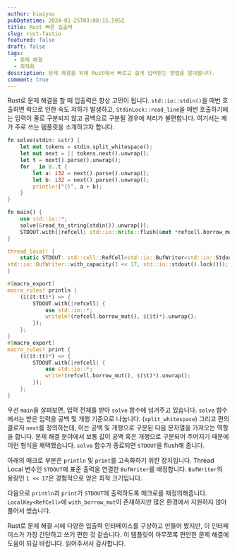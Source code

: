 ```yaml
---
author: kiwiyou
pubDatetime: 2024-01-25T03:08:15.595Z
title: Rust 빠른 입출력
slug: rust-fastio
featured: false
draft: false
tags:
  - 문제 해결
  - 최적화
description: 문제 해결을 위해 Rust에서 빠르고 쉽게 입력받는 방법을 알아봅니다.
comment: true
---
```


Rust로 문제 해결을 할 때 입출력은 항상 고민이 됩니다.
`std::io::stdin()`을 매번 호출하면 락으로 인한 속도 저하가 발생하고,
`StdinLock::read_line`을 매번 호출하기에는 입력이 줄로 구분되지 않고 공백으로 구분될 경우에 처리가 불편합니다.
여기서는 제가 주로 쓰는 템플릿을 소개하고자 합니다.

```rust
fn solve(stdin: &str) {
    let mut tokens = stdin.split_whitespace();
    let mut next = || tokens.next().unwrap();
    let t = next().parse().unwrap();
    for _ in 0..t {
        let a: i32 = next().parse().unwrap();
        let b: i32 = next().parse().unwrap();
        println!("{}", a + b);
    }
}

fn main() {
    use std::io::*;
    solve(&read_to_string(stdin()).unwrap());
    STDOUT.with(|refcell| std::io::Write::flush(&mut *refcell.borrow_mut()).unwrap());
}

thread_local! {
    static STDOUT: std::cell::RefCell<std::io::BufWriter<std::io::StdoutLock<'static>>> = std::cell::RefCell::new(
std::io::BufWriter::with_capacity(1 << 17, std::io::stdout().lock()));
}

#[macro_export]
macro_rules! println {
    ($($t:tt)*) => {
        STDOUT.with(|refcell| {
            use std::io::*;
            writeln!(refcell.borrow_mut(), $($t)*).unwrap();
        });
    };
}
#[macro_export]
macro_rules! print {
    ($($t:tt)*) => {
        STDOUT.with(|refcell| {
            use std::io::*;
            write!(refcell.borrow_mut(), $($t)*).unwrap();
        });
    };
}
```

우선 `main`을 살펴보면, 입력 전체를 받아 `solve` 함수에 넘겨주고 있습니다.
`solve` 함수에서는 받은 입력을 공백 및 개행 기준으로 나눕니다. (`split_whitespace`)
그리고 편의 클로저 `next`를 정의하는데, 이는 공백 및 개행으로 구분된 다음 문자열을 가져오는 역할을 합니다.
문제 해결 분야에서 보통 값이 공백 혹은 개행으로 구분되어 주어지기 때문에 이런 형식을 채택했습니다.
`solve` 함수가 종료되면 `STDOUT`을 flush해 줍니다.

아래의 매크로 부분은 `println` 및 `print`를 고속화하기 위한 장치입니다.
Thread Local 변수인 `STDOUT`에 표준 출력을 연결한 `BufWriter`를 배정합니다.
`BufWriter`의 용량인 `1 << 17`은 경험적으로 얻은 최적 크기입니다.

다음으로 `println`과 `print`가 `STDOUT`에 출력하도록 매크로를 재정의해줍니다.
`LocalKey<RefCell>`에 `with_borrow_mut`이 존재하지만 많은 환경에서 지원하지 않아 풀어서 썼습니다.

Rust로 문제 해결 시에 다양한 입출력 인터페이스를 구상하고 만들어 봤지만, 이 인터페이스가 가장 간단하고 쓰기 편한 것 같습니다.
이 템플릿이 아무쪼록 편안한 문제 해결에 도움이 되길 바랍니다.
읽어주셔서 감사합니다.
